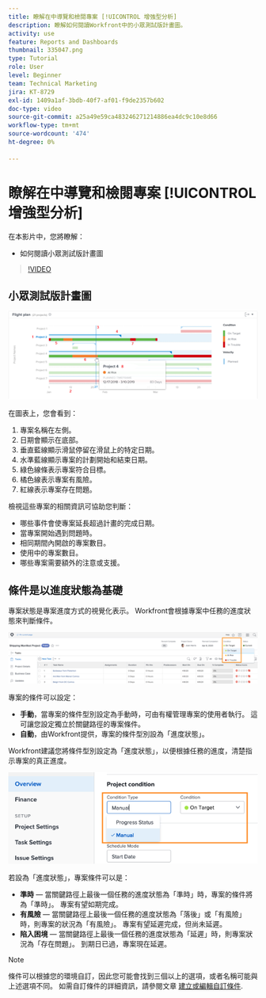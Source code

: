 ```yaml
---
title: 瞭解在中導覽和檢閱專案 [!UICONTROL 增強型分析]
description: 瞭解如何閱讀Workfront中的小眾測試版計畫圖。
activity: use
feature: Reports and Dashboards
thumbnail: 335047.png
type: Tutorial
role: User
level: Beginner
team: Technical Marketing
jira: KT-8729
exl-id: 1409a1af-3bdb-40f7-af01-f9de2357b602
doc-type: video
source-git-commit: a25a49e59ca483246271214886ea4dc9c10e8d66
workflow-type: tm+mt
source-wordcount: '474'
ht-degree: 0%

---
```


# 瞭解在中導覽和檢閱專案 [!UICONTROL 增強型分析]

在本影片中，您將瞭解：

* 如何閱讀小眾測試版計畫圖

>[!VIDEO](https://video.tv.adobe.com/v/335047/?quality=12&learn=on)

## 小眾測試版計畫圖

![編號符合下列專案符號的飛行計畫圖影像](assets/section-2-1.png)

在圖表上，您會看到：

1. 專案名稱在左側。
1. 日期會顯示在底部。
1. 垂直藍線顯示滑鼠停留在滑鼠上的特定日期。
1. 水準藍線顯示專案的計劃開始和結束日期。
1. 綠色線條表示專案符合目標。
1. 橘色線表示專案有風險。
1. 紅線表示專案存在問題。

檢視這些專案的相關資訊可協助您判斷：

* 哪些事件會使專案延長超過計畫的完成日期。
* 當專案開始遇到問題時。
* 相同期間內開啟的專案數目。
* 使用中的專案數目。
* 哪些專案需要額外的注意或支援。

## 條件是以進度狀態為基礎

專案狀態是專案進度方式的視覺化表示。 Workfront會根據專案中任務的進度狀態來判斷條件。

![可能進度狀態的影像](assets/section-2-2.png)

專案的條件可以設定：

* **手動**，當專案的條件型別設定為手動時，可由有權管理專案的使用者執行。 這可讓您設定獨立於關鍵路徑的專案條件。
* **自動**，由Workfront提供，專案的條件型別設為「進度狀態」。

Workfront建議您將條件型別設定為「進度狀態」，以便根據任務的進度，清楚指示專案的真正進度。

![可能進度狀態的影像](assets/section-2-3.png)

若設為「進度狀態」，專案條件可以是：

* **準時** — 當關鍵路徑上最後一個任務的進度狀態為「準時」時，專案的條件將為「準時」。 專案有望如期完成。
* **有風險** — 當關鍵路徑上最後一個任務的進度狀態為「落後」或「有風險」時，則專案的狀況為「有風險」。 專案有望延遲完成，但尚未延遲。
* **陷入困境** — 當關鍵路徑上最後一個任務的進度狀態為「延遲」時，則專案狀況為「存在問題」。 到期日已過，專案現在延遲。

>[!NOTE]
>
>條件可以根據您的環境自訂，因此您可能會找到三個以上的選項，或者名稱可能與上述選項不同。 如需自訂條件的詳細資訊，請參閱文章 [建立或編輯自訂條件](https://experienceleague.adobe.com/docs/workfront/using/administration-and-setup/customize/custom-conditions/create-edit-custom-conditions.html?lang=en).
